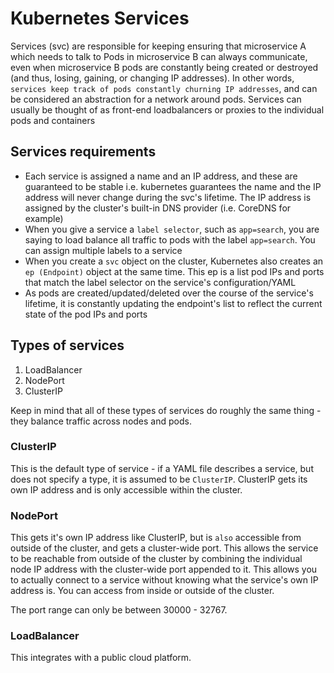 # Kubernetes Services

Services (svc) are responsible for keeping ensuring that microservice A which needs to talk to Pods in microservice B can always communicate, even when microservice B pods are constantly being created or destroyed (and thus, losing, gaining, or changing IP addresses). In other words, `services keep track of pods constantly churning IP addresses`, and can be considered an abstraction for a network around pods. Services can usually be thought of as front-end loadbalancers or proxies to the individual pods and containers

## Services requirements

* Each service is assigned a name and an IP address, and these are guaranteed to be stable i.e. kubernetes guarantees the name and the IP address will never change during the svc's lifetime. The IP address is assigned by the cluster's built-in DNS provider (i.e. CoreDNS for example)
* When you give a service a `label selector`, such as `app=search`, you are saying to load balance all traffic to pods with the label `app=search`. You can assign multiple labels to a service
* When you create a `svc` object on the cluster, Kubernetes also creates an `ep (Endpoint)` object at the same time. This ep is a list pod IPs and ports that match the label selector on the service's configuration/YAML
* As pods are created/updated/deleted over the course of the service's lifetime, it is constantly updating the endpoint's list to reflect the current state of the pod IPs and ports

## Types of services

1. LoadBalancer
2. NodePort
3. ClusterIP

Keep in mind that all of these types of services do roughly the same thing - they balance traffic across nodes and pods.

### ClusterIP

This is the default type of service - if a YAML file describes a service, but does not specify a type, it is assumed to be `ClusterIP`. ClusterIP gets its own IP address and is only accessible within the cluster.

### NodePort

This gets it's own IP address like ClusterIP, but is `also` accessible from outside of the cluster, and gets a cluster-wide port. This allows the service to be reachable from outside of the cluster by combining the individual node IP address with the cluster-wide port appended to it. This allows you to actually connect to a service without knowing what the service's own IP address is. You can access from inside or outside of the cluster.

The port range can only be between 30000 - 32767.

### LoadBalancer

This integrates with a public cloud platform.